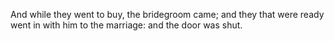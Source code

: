 And while they went to buy, the bridegroom came; and they that were ready went in with him to the marriage: and the door was shut.
